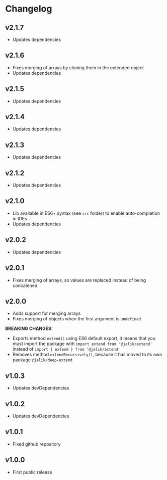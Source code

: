 # Changelog

## v2.1.7
- Updates dependencies

## v2.1.6
- Fixes merging of arrays by cloning them in the extended object
- Updates dependencies

## v2.1.5
- Updates dependencies

## v2.1.4
- Updates dependencies

## v2.1.3
- Updates dependencies

## v2.1.2
- Updates dependencies

## v2.1.0
- Lib available in ES6+ syntax (see `src` folder) to enable auto-completion in IDEs
- Updates dependencies

## v2.0.2
- Updates dependencies

## v2.0.1
- Fixes merging of arrays, so values are replaced instead of being concatened

## v2.0.0
- Adds support for merging arrays
- Fixes merging of objects when the first argument is `undefined`

**BREAKING CHANGES:**
- Exports method `extend()` using ES6 default export, it means that you must import the package with `import extend from '@jalik/extend'` instead of `import { extend } from '@jalik/extend'`
- Removes method `extendRecursively()`, because it has moved to its own package `@jalik/deep-extend`

## v1.0.3
- Updates devDependencies

## v1.0.2
- Updates devDependencies

## v1.0.1
- Fixed github repository

## v1.0.0
- First public release
